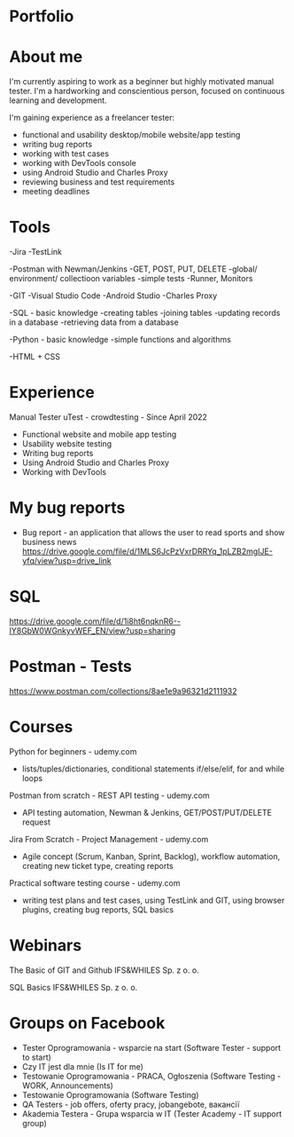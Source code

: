 # Portfolio
# About me
I'm currently aspiring to work as a beginner but highly motivated
manual tester. I'm a hardworking and conscientious person, focused on continuous
learning and development. 

I'm gaining experience as a freelancer tester:
- functional and usability desktop/mobile website/app testing
- writing bug reports
- working with test cases
- working with DevTools console
- using Android Studio and Charles Proxy
- reviewing business and test requirements
- meeting deadlines

# Tools
-Jira
-TestLink

-Postman with Newman/Jenkins
-GET, POST, PUT, DELETE
-global/ environment/ collectioon variables
-simple tests
-Runner, Monitors

-GIT 
-Visual Studio Code
-Android Studio
-Charles Proxy

-SQL - basic knowledge
-creating tables
-joining tables
-updating records in a database
-retrieving data from a database

-Python - basic knowledge
-simple functions and algorithms

-HTML + CSS

# Experience
Manual Tester
uTest - crowdtesting - Since April 2022
- Functional website and mobile app testing
- Usability website testing
- Writing bug reports
- Using Android Studio and Charles Proxy
- Working with DevTools
  
# My bug reports
* Bug report - an application that allows the user to read sports and show business news
https://drive.google.com/file/d/1MLS6JcPzVxrDRRYq_1pLZB2mgIJE-yfq/view?usp=drive_link
# SQL
https://drive.google.com/file/d/1i8ht6nqknR6--IY8GbW0WGnkyvWEF_EN/view?usp=sharing
# Postman - Tests
https://www.postman.com/collections/8ae1e9a96321d2111932
# Courses
Python for beginners - udemy.com 
- lists/tuples/dictionaries, conditional statements if/else/elif, for and while loops 

Postman from scratch - REST API testing - udemy.com 
- API testing automation, Newman & Jenkins, GET/POST/PUT/DELETE request

Jira From Scratch - Project Management - udemy.com
- Agile concept (Scrum, Kanban, Sprint, Backlog), workflow automation, creating new
ticket type, creating reports

Practical software testing course - udemy.com 
- writing test plans and test cases, using TestLink and GIT, using browser plugins,
creating bug reports, SQL basics
# Webinars
The Basic of GIT and Github
IFS&WHILES Sp. z o. o. 

SQL Basics
IFS&WHILES Sp. z o. o.
# Groups on Facebook
- Tester Oprogramowania - wsparcie na start (Software Tester - support to start)
- Czy IT jest dla mnie (Is IT for me)
- Testowanie Oprogramowania - PRACA, Ogłoszenia (Software Testing - WORK, Announcements)
- Testowanie Oprogramowania (Software Testing)
- QA Testers - job offers, oferty pracy, jobangebote, вакансії
- Akademia Testera - Grupa wsparcia w IT (Tester Academy - IT support group)
